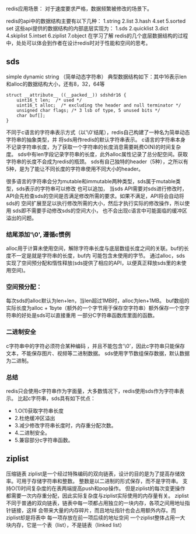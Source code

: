 redis应用场景：
对于速度要求严格，数据频繁被修改的场景下。

redis的api中的数据结构主要有以下几种：
1.string
2.list
3.hash
4.set
5.sorted set
这些api提供的数据结构的内部底层实现为：
1.sds
2.quicklist
3.dict
4.skiplist
5.intset
6.ziplist
7.object
在学习了解 redis的几个底层数据结构的过程中，处处可以体会到作者在设计redis时对于性能和空间的思考。
## sds
simple dynamic string （简单动态字符串）
典型数据结构如下：其中16表示len和alloc的数据结构大小，还有8，32，64等
```
struct __attribute__ ((__packed__)) sdshdr16 {
    uint16_t len;  /* used */
    uint16_t alloc;  /* excluding the header and null terminator */
    unsigned char flags; /* 3 lsb of type, 5 unused bits */
    char buf[];
}
```
不同于c语言的字符串表示方式（以'\0'结尾），redis自己构建了一种名为简单动态 字符串的抽象类型，并
将sds用作redis的默认字符串表示。
c语言的字符串本身不记录字符串长度，为了获取一个字符串的长度消息需要耗费O(N)的时间复杂度。
sds中有len字段记录字符串的长度，此外alloc属性记录了总分配空间。获取字符串的长度不会成为redis的瓶颈。
sds有自己独特的header（5种），之所以有5种，是为了能让不同长度的字符串使用不同大小的header。

很多语言的字符串会分为mutable和immutable两种类型，sds属于mutable类型，sds表示的字符串可以修改 也可以追加，
当sds API需要对sds进行修改时，API会先检查sds的空间是否满足修改所需的要求。如果不满足，API将会自动将sds的 
空间扩展至足以执行修改所需的大小，然后才执行实际的修改操作，所以使用 sds即不需要手动修改sds的空间大小，
也不会出现c语言中可能面临的缓冲区溢出的问题。
### 结尾添加'\0', 遵循c惯例
alloc用于计算未使用空间，解除字符串长度与底层数组长度之间的关联。buf的长度不一定是就是字符串的长度，buf内
可能包含未使用的字节。
通过alloc，sds实现了空间预分配和惰性释放(sds提供了相应的API，以便真正释放sds里的未使用空间)。
### 空间预分配：
每次sds的alloc默认为len+len，当len超过1MB时，alloc为len+1MB。 
buf数组的实际长度为alloc + 1byte（额外的一个字节用于保存空字符串）额外保存一个空字符串的好处是sds可以直接重用
一部分C字符串函数库里面的函数。
### 二进制安全
c字符串中的字符必须符合某种编码 ，并且不能包含'\0'，因此c字符串只能保存文本，不能保存图片、视频等二进制数据。
sds使用字节数组保存数据，默认数据为二进制。
### 总结
redis只会使用c字符串作为字面量，大多数情况下，redis使用sds作为字符串表示。
比起c字符串，sds具有如下优点：

- 1.O(1)获取字符串长度
- 2.杜绝缓冲区溢出
- 3.减少修改字符串长度时，内存重分配次数。
- 4.二进制安全。
- 5.兼容部分c字符串函数。

## ziplist
压缩链表
ziplist是一个经过特殊编码的双向链表，设计的目的是为了提高存储效率。可用于存储字符串和整数。
整数是以二进制的形式保存，而不是字符串。
支持O(1)时间复杂度的在表两端提高push和pop操作。
但是ziplist的每次变更操作都需要一次内存重分配，因此实际复杂度与ziplist实际使用的内存量有关。
ziplist不同于普通的双向链表，链表中每一项都占用独立的一块内存，各项之间用地址指针链接，这样
会带来大量的内存碎片，而且地址指针也会占用额外内存。而ziplist却是将表中 每一项存放在前一项后续的地址空间
一个ziplist整体占用一大块内存，它是一个表（list），不是链表（linked list）
